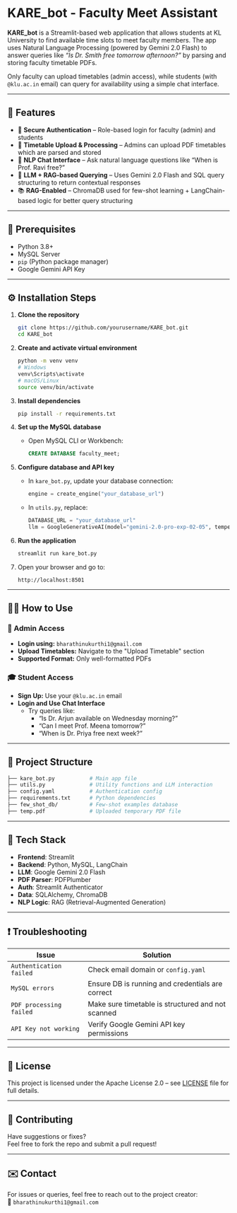 # KARE_bot - Faculty Meet Assistant

**KARE_bot** is a Streamlit-based web application that allows students at KL University to find available time slots to meet faculty members. The app uses Natural Language Processing (powered by Gemini 2.0 Flash) to answer queries like _“Is Dr. Smith free tomorrow afternoon?”_ by parsing and storing faculty timetable PDFs.

Only faculty can upload timetables (admin access), while students (with `@klu.ac.in` email) can query for availability using a simple chat interface.

---

## 🚀 Features

- 🔐 **Secure Authentication** – Role-based login for faculty (admin) and students  
- 📄 **Timetable Upload & Processing** – Admins can upload PDF timetables which are parsed and stored  
- 💬 **NLP Chat Interface** – Ask natural language questions like “When is Prof. Ravi free?”  
- 🔎 **LLM + RAG-based Querying** – Uses Gemini 2.0 Flash and SQL query structuring to return contextual responses  
- 📚 **RAG-Enabled** – ChromaDB used for few-shot learning + LangChain-based logic for better query structuring  

---

## 🧰 Prerequisites

- Python 3.8+  
- MySQL Server  
- `pip` (Python package manager)  
- Google Gemini API Key  

---

## ⚙️ Installation Steps

1. **Clone the repository**
   ```bash
   git clone https://github.com/yourusername/KARE_bot.git
   cd KARE_bot
   ```

2. **Create and activate virtual environment**
   ```bash
   python -m venv venv
   # Windows
   venv\Scripts\activate
   # macOS/Linux
   source venv/bin/activate
   ```

3. **Install dependencies**
   ```bash
   pip install -r requirements.txt
   ```

4. **Set up the MySQL database**
   - Open MySQL CLI or Workbench:
     ```sql
     CREATE DATABASE faculty_meet;
     ```

5. **Configure database and API key**

   - In `kare_bot.py`, update your database connection:
     ```python
     engine = create_engine("your_database_url")
     ```

   - In `utils.py`, replace:
     ```python
     DATABASE_URL = "your_database_url"
     llm = GoogleGenerativeAI(model="gemini-2.0-pro-exp-02-05", temperature=0.2, google_api_key="your_api_key")
     ```

6. **Run the application**
   ```bash
   streamlit run kare_bot.py
   ```

7. Open your browser and go to:
   ```
   http://localhost:8501
   ```

---

## 🧑‍💼 How to Use

### 🔐 Admin Access

- **Login using:** `bharathinukurthi1@gmail.com`
- **Upload Timetables:** Navigate to the "Upload Timetable" section
- **Supported Format:** Only well-formatted PDFs

### 🎓 Student Access

- **Sign Up:** Use your `@klu.ac.in` email
- **Login and Use Chat Interface**
  - Try queries like:
    - “Is Dr. Arjun available on Wednesday morning?”
    - “Can I meet Prof. Meena tomorrow?”
    - “When is Dr. Priya free next week?”

---

## 📁 Project Structure

```bash
├── kare_bot.py           # Main app file
├── utils.py              # Utility functions and LLM interaction
├── config.yaml           # Authentication config
├── requirements.txt      # Python dependencies
├── few_shot_db/          # Few-shot examples database
├── temp.pdf              # Uploaded temporary PDF file
```

---

## 🧪 Tech Stack

- **Frontend**: Streamlit  
- **Backend**: Python, MySQL, LangChain  
- **LLM**: Google Gemini 2.0 Flash  
- **PDF Parser**: PDFPlumber  
- **Auth**: Streamlit Authenticator  
- **Data**: SQLAlchemy, ChromaDB  
- **NLP Logic**: RAG (Retrieval-Augmented Generation)  

---

## ❗ Troubleshooting

| Issue                    | Solution                                               |
|--------------------------|--------------------------------------------------------|
| `Authentication failed`  | Check email domain or `config.yaml`                   |
| `MySQL errors`           | Ensure DB is running and credentials are correct       |
| `PDF processing failed`  | Make sure timetable is structured and not scanned      |
| `API Key not working`    | Verify Google Gemini API key permissions               |

---

## 📜 License

This project is licensed under the Apache License 2.0 – see [LICENSE](LICENSE) file for full details.

---

## 🤝 Contributing

Have suggestions or fixes?  
Feel free to fork the repo and submit a pull request!

---

## ✉️ Contact

For issues or queries, feel free to reach out to the project creator:  
📧 `bharathinukurthi1@gmail.com`
